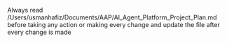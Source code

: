 Always read /Users/usmanhafiz/Documents/AAP/AI_Agent_Platform_Project_Plan.md before taking any action or making every change and update the file after every change is made